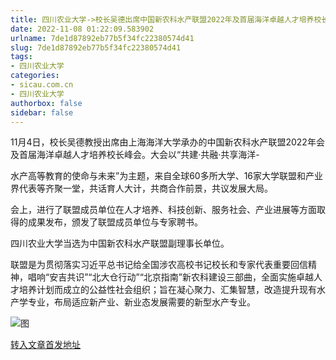 ```yaml
---
title: 四川农业大学->校长吴德出席中国新农科水产联盟2022年及首届海洋卓越人才培养校长峰会 | sicau.com.cn
date: 2022-11-08 01:22:09.583902
urlname: 7de1d87892eb77b5f34fc22380574d41
slug: 7de1d87892eb77b5f34fc22380574d41
tags: 
- 四川农业大学
categories:
- sicau.com.cn
- 四川农业大学
authorbox: false
sidebar: false
---
```

11月4日，校长吴德教授出席由上海海洋大学承办的中国新农科水产联盟2022年会及首届海洋卓越人才培养校长峰会。大会以“共建·共融·共享海洋-

水产高等教育的使命与未来”为主题，来自全球60多所大学、16家大学联盟和产业界代表等齐聚一堂，共话育人大计，共商合作前景，共议发展大局。

会上，进行了联盟成员单位在人才培养、科技创新、服务社会、产业进展等方面取得的成果发布，颁发了联盟成员单位与专家聘书。
<!--more-->
四川农业大学当选为中国新农科水产联盟副理事长单位。

联盟是为贯彻落实习近平总书记给全国涉农高校书记校长和专家代表重要回信精神，唱响“安吉共识”“北大仓行动”“北京指南”新农科建设三部曲，全面实施卓越人才培养计划而成立的公益性社会组织；旨在凝心聚力、汇集智慧，改造提升现有水产学专业，布局适应新产业、新业态发展需要的新型水产专业。

![图](https://news.sicau.edu.cn/__local/7/3C/91/AC845E9B5136678DBA6DACCC6BD_94B44EDD_16F7B.png)

[转入文章首发地址](https://news.sicau.edu.cn/info/1078/70096.htm)
